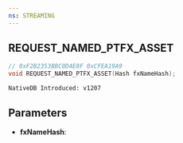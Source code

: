 ```yaml
---
ns: STREAMING
---
```

## REQUEST_NAMED_PTFX_ASSET

```c
// 0xF2B2353BBC0D4E8F 0xCFEA19A9
void REQUEST_NAMED_PTFX_ASSET(Hash fxNameHash);
```

```
NativeDB Introduced: v1207
```

## Parameters
* **fxNameHash**:
